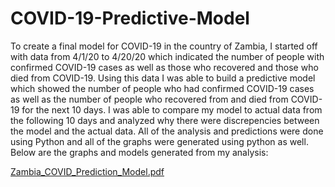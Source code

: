# COVID-19-Predictive-Model
To create a final model for COVID-19 in the country of Zambia, I started off with data from 4/1/20 to 4/20/20 which indicated the number of people with confirmed 
COVID-19 cases as well as those who recovered and those who died from COVID-19. Using this data I was able to build a predictive model which showed the number of people who had confirmed 
COVID-19 cases as well as the number of people who recovered from and died from COVID-19 for the next 10 days. I was able to compare my model to actual data from the following 10 days
and analyzed why there were discrepencies between the model and the actual data. All of the analysis and predictions were done using Python and all of the graphs were generated using python
as well. Below are the graphs and models generated from my analysis:


[Zambia_COVID_Prediction_Model.pdf](https://github.com/hajirahkhan/COVID-19-Predictive-Model/files/7199738/Zambia_COVID_Prediction_Model.pdf)
